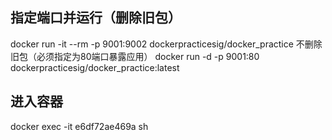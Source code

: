 ## 指定端口并运行（删除旧包）
docker run -it --rm -p 9001:9002 dockerpracticesig/docker_practice
不删除旧包（必须指定为80端口暴露应用）
docker run -d -p 9001:80 dockerpracticesig/docker_practice:latest

## 进入容器
docker exec -it e6df72ae469a  sh
